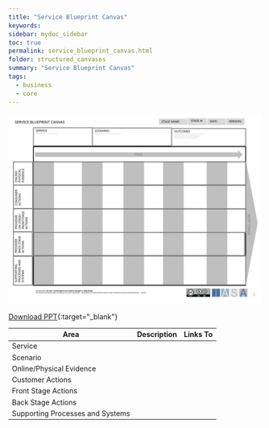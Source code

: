 ```yaml
---
title: "Service Blueprint Canvas"
keywords: 
sidebar: mydoc_sidebar
toc: true
permalink: service_blueprint_canvas.html
folder: structured_canvases
summary: "Service Blueprint Canvas"
tags: 
  - business
  - core
---
```


![image001](media/service_blueprint_canvas.svg)

[Download PPT](media/ppt/service_blueprint_canvas.ppt){:target="_blank"}

| Area                             | Description | Links To |
| -------------------------------- | ----------- | -------- |
| Service                          |             |          |
| Scenario                         |             |          |
| Online/Physical Evidence         |             |          |
| Customer Actions                 |             |          |
| Front Stage Actions              |             |          |
| Back Stage Actions               |             |          |
| Supporting Processes and Systems |             |          |